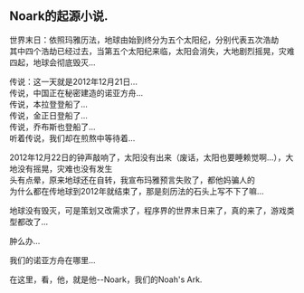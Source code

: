 ## Noark的起源小说.
<p>
世界末日：依照玛雅历法，地球由始到终分为五个太阳纪，分别代表五次浩劫<br>
其中四个浩劫已经过去，当第五个太阳纪来临，太阳会消失，大地剧烈摇晃，灾难四起，地球会彻底毁灭...<br>
<p>
传说：这一天就是2012年12月21日...<br>
传说，中国正在秘密建造的诺亚方舟...<br>
传说，本拉登登船了...<br>
传说，金正日登船了...<br>
传说，乔布斯也登船了...<br>
听着传说，我们却在煎熬中等待着...<br>
<p>
2012年12月22日的钟声敲响了，太阳没有出来（废话，太阳也要睡赖觉啊...），大地没有摇晃，灾难也没有发生<br>
头有点晕，原来地球还在自转，我宣布玛雅预言失败了，都他妈骗人的<br>
为什么都在传地球到2012年就结束了，那是刻历法的石头上写不下了嘛...<br>
<p>
地球没有毁灭，可是策划又改需求了，程序界的世界末日来了，真的来了，游戏类型都改了...<br>
<p>
肿么办...<br>
<p>
我们的诺亚方舟在哪里...<br>
<p>
在这里，看，他，就是他--Noark，我们的Noah's Ark.
